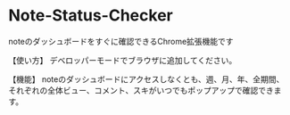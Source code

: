 # Note-Status-Checker
noteのダッシュボードをすぐに確認できるChrome拡張機能です

【使い方】
デベロッパーモードでブラウザに追加してください。

【機能】
noteのダッシュボードにアクセスしなくとも、週、月、年、全期間、それぞれの全体ビュー、コメント、スキがいつでもポップアップで確認できます。
